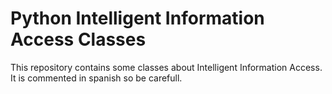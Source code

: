 # Python Intelligent Information Access Classes
This repository contains some classes about Intelligent Information Access. It is commented in spanish so be carefull.

